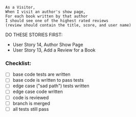 ```
As a Visitor,
When I visit an author's show page,
For each book written by that author
I should see one of the highest rated reviews
(review should contain the title, score, and user name)
```

DO THESE STORIES FIRST:
- User Story 14, Author Show Page
- User Story 13, Add a Review for a Book

### Checklist:

- [ ] base code tests are written
- [ ] base code is written to pass tests
- [ ] edge case ("sad path") tests written
- [ ] edge case code written
- [ ] code is reviewed
- [ ] branch is merged
- [ ] all tests still pass
